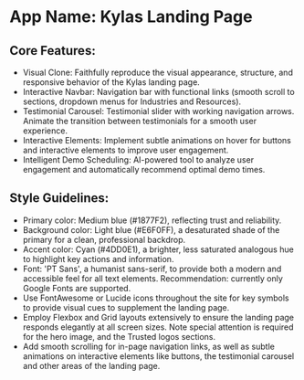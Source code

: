 # **App Name**: Kylas Landing Page

## Core Features:

- Visual Clone: Faithfully reproduce the visual appearance, structure, and responsive behavior of the Kylas landing page.
- Interactive Navbar: Navigation bar with functional links (smooth scroll to sections, dropdown menus for Industries and Resources).
- Testimonial Carousel: Testimonial slider with working navigation arrows. Animate the transition between testimonials for a smooth user experience.
- Interactive Elements: Implement subtle animations on hover for buttons and interactive elements to improve user engagement.
- Intelligent Demo Scheduling: AI-powered tool to analyze user engagement and automatically recommend optimal demo times.

## Style Guidelines:

- Primary color: Medium blue (#1877F2), reflecting trust and reliability.
- Background color: Light blue (#E6F0FF), a desaturated shade of the primary for a clean, professional backdrop.
- Accent color: Cyan (#4DD0E1), a brighter, less saturated analogous hue to highlight key actions and information.
- Font: 'PT Sans', a humanist sans-serif, to provide both a modern and accessible feel for all text elements.  Recommendation: currently only Google Fonts are supported.
- Use FontAwesome or Lucide icons throughout the site for key symbols to provide visual cues to supplement the landing page.
- Employ Flexbox and Grid layouts extensively to ensure the landing page responds elegantly at all screen sizes. Note special attention is required for the hero image, and the Trusted logos sections.
- Add smooth scrolling for in-page navigation links, as well as subtle animations on interactive elements like buttons, the testimonial carousel and other areas of the landing page.